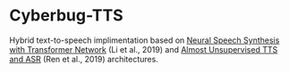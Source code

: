 # Cyberbug-TTS
Hybrid text-to-speech implimentation based on [Neural Speech Synthesis with Transformer Network](https://arxiv.org/abs/1809.08895) (Li et al., 2019) and [Almost Unsupervised TTS and ASR](https://arxiv.org/abs/1905.06791) (Ren et al., 2019) architectures.
